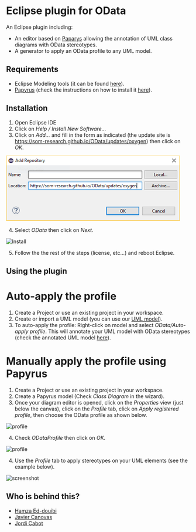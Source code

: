 Eclipse plugin for OData
========

An Eclipse plugin including:

* An editor based on [Paparys](https://eclipse.org/papyrus/ "paparys") allowing the annotation of UML class diagrams with OData stereotypes.
* A generator to apply an OData profile to any UML model.

## Requirements
- Eclipse Modeling tools (it can be found [here](http://www.eclipse.org/downloads/packages/eclipse-modeling-tools/oxygen2)).
- [Papyrus](https://www.eclipse.org/papyrus/) (check the instructions on how to install it [here](http://www.eclipse.org/papyrus/download.html)).

## Installation
1. Open Eclipse IDE
2. Click on *Help / Install New Software...*
3. Click on *Add...* and fill in the form as indicated (the update site is https://som-research.github.io/OData/updates/oxygen) then click on *OK*.

![Add repository](https://github.com/SOM-Research/OData/blob/gh-pages/images/add.PNG)

4. Select *OData* then click on *Next*.

![Install](https://som-research.github.io/OData/images/install.PNG)

5. Follow the the rest of the steps (license, etc...) and reboot Eclipse.

## Using the plugin

# Auto-apply the profile
1. Create a Project or use an existing project in your workspace.
2. Create or import a UML model (you can use our [UML model](https://som-research.github.io/OData/resources/products.uml)).
3. To auto-apply the profile: Right-click on model and select *OData/Auto-apply profile*. This will annotate your UML model with OData stereotypes (check the annotated UML model [here](https://som-research.github.io/OData/resources/annotated-products.uml)).

# Manually apply the profile using Papyrus
1. Create a Project or use an existing project in your workspace.
2. Create a Papyrus model (Check *Class Diagram* in the wizard).
3. Once your diagram editor is opened, click on the *Properties* view (just below the canvas), click on the *Profile* tab, click on *Apply registered profile*, then choose the OData profile as shown below.

![profile](https://som-research.github.io/OData/images/odata-profile-view.PNG)

4. Check *ODataProfile* then click on *OK*.

![profile](https://som-research.github.io/OData/images/choose.PNG)

4. Use the *Profile* tab to apply stereotypes on your UML elements (see the example below).

![screenshot](https://som-research.github.io/OData/images/screenshot.PNG)

Who is behind this?
-----------------------
* [Hamza Ed-douibi](http://github.com/hamzaed/ "Hamza Ed-douibi")
* [Javier Canovas](http://github.com/jlcanovas/ "Javier Canovas")
* [Jordi Cabot](http://github.com/jcabot/ "Jordi Cabot")



